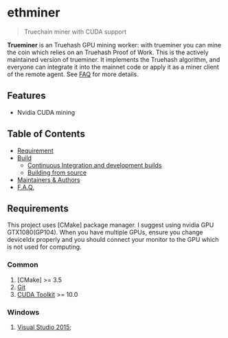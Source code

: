 # ethminer

> Truechain miner with CUDA support

**Trueminer** is an Truehash GPU mining worker: with trueminer you can mine the coin which relies on an Truehash Proof of Work. This is the actively maintained version of trueminer. It implements the Truehash algorithm, and everyone can integrate it into the mainnet code or apply it as a miner client of the remote agent. See [FAQ](#faq) for more details.

## Features

* Nvidia CUDA mining


## Table of Contents

* [Requirement](#Requirements)
* [Build](#build)
    * [Continuous Integration and development builds](#continuous-integration-and-development-builds)
    * [Building from source](#building-from-source)
* [Maintainers & Authors](#maintainers--authors)
* [F.A.Q.](#faq)


## Requirements

This project uses [CMake] package manager. I suggest using nvidia GPU GTX1080(GP104). When you have multiple GPUs, ensure you change deviceIdx properly and you should connect your monitor to the GPU which is not used for computing. 

### Common

1. [CMake] >= 3.5
2. [Git](https://git-scm.com/downloads)
3. [CUDA Toolkit](https://developer.nvidia.com/cuda-downloads) >= 10.0 

### Windows

1. [Visual Studio 2015](https://www.visualstudio.com/downloads/);
